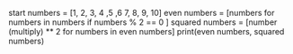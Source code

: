 start
numbers = [1, 2, 3, 4 ,5 ,6 7, 8, 9, 10]
even numbers = [numbers for numbers in numbers if numbers % 2 == 0 ]
squared numbers = [number (multiply) ** 2 for numbers in even numbers]
print(even numbers, squared numbers)